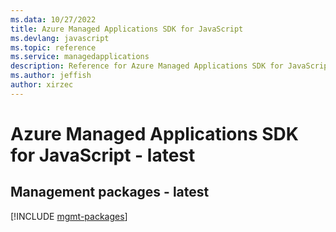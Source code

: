 ```yaml
---
ms.data: 10/27/2022
title: Azure Managed Applications SDK for JavaScript
ms.devlang: javascript
ms.topic: reference
ms.service: managedapplications
description: Reference for Azure Managed Applications SDK for JavaScript
ms.author: jeffish
author: xirzec
---
```

# Azure Managed Applications SDK for JavaScript - latest

## Management packages - latest
[!INCLUDE [mgmt-packages](managed-applications-mgmt-index.md)]